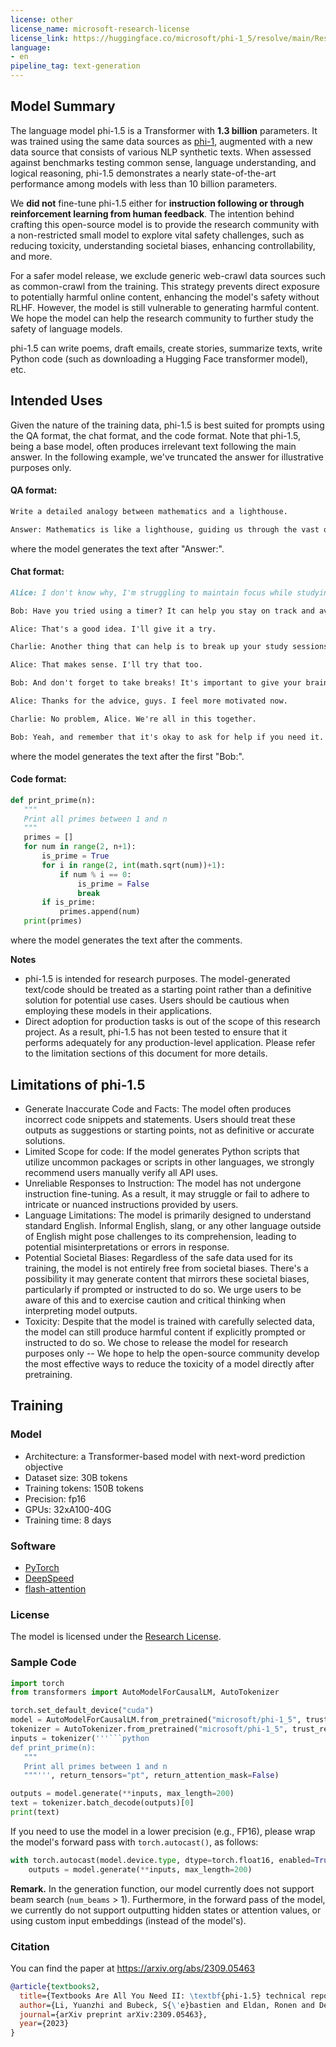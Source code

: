 ```yaml
---
license: other
license_name: microsoft-research-license
license_link: https://huggingface.co/microsoft/phi-1_5/resolve/main/Research%20License.docx
language:
- en
pipeline_tag: text-generation
---
```

## Model Summary

The language model phi-1.5 is a Transformer with **1.3 billion** parameters. It was trained using the same data sources as [phi-1](https://huggingface.co/microsoft/phi-1), augmented with a new data source that consists of various NLP synthetic texts. When assessed against benchmarks testing common sense, language understanding, and logical reasoning, phi-1.5 demonstrates a nearly state-of-the-art performance among models with less than 10 billion parameters.

We **did not** fine-tune phi-1.5 either for **instruction following or through reinforcement learning from human feedback**. The intention behind crafting this open-source model is to provide the research community with a non-restricted small model to explore vital safety challenges, such as reducing toxicity, understanding societal biases, enhancing controllability, and more.

For a safer model release, we exclude generic web-crawl data sources such as common-crawl from the training. This strategy prevents direct exposure to potentially harmful online content, enhancing the model's safety without RLHF. However, the model is still vulnerable to generating harmful content. We hope the model can help the research community to further study the safety of language models.

phi-1.5 can write poems, draft emails, create stories, summarize texts, write Python code (such as downloading a Hugging Face transformer model), etc.

## Intended Uses
Given the nature of the training data, phi-1.5 is best suited for prompts using the QA format, the chat format, and the code format. Note that phi-1.5, being a base model, often produces irrelevant text following the main answer. In the following example, we've truncated the answer for illustrative purposes only.

#### QA format:

```markdown
Write a detailed analogy between mathematics and a lighthouse.

Answer: Mathematics is like a lighthouse, guiding us through the vast ocean of numbers and calculations. Just as a lighthouse illuminates the darkness, mathematics provides us with a clear path to navigate through complex problems. It helps us make sense of the world around us, just like a lighthouse helps ships find their way home.
```
where the model generates the text after "Answer:".

#### Chat format:

```markdown
Alice: I don't know why, I'm struggling to maintain focus while studying. Any suggestions?

Bob: Have you tried using a timer? It can help you stay on track and avoid distractions.

Alice: That's a good idea. I'll give it a try.

Charlie: Another thing that can help is to break up your study sessions into smaller chunks. It's easier to concentrate on one thing at a time.

Alice: That makes sense. I'll try that too.

Bob: And don't forget to take breaks! It's important to give your brain a rest so you can come back to your studies with a fresh perspective.

Alice: Thanks for the advice, guys. I feel more motivated now.

Charlie: No problem, Alice. We're all in this together.

Bob: Yeah, and remember that it's okay to ask for help if you need it. We're here to support each other.
```
where the model generates the text after the first "Bob:".

#### Code format:
```python
def print_prime(n):
   """
   Print all primes between 1 and n
   """
   primes = []
   for num in range(2, n+1):
       is_prime = True
       for i in range(2, int(math.sqrt(num))+1):
           if num % i == 0:
               is_prime = False
               break
       if is_prime:
           primes.append(num)
   print(primes)
```
where the model generates the text after the comments.

**Notes**
* phi-1.5 is intended for research purposes. The model-generated text/code should be treated as a starting point rather than a definitive solution for potential use cases. Users should be cautious when employing these models in their applications.
* Direct adoption for production tasks is out of the scope of this research project. As a result, phi-1.5 has not been tested to ensure that it performs adequately for any production-level application. Please refer to the limitation sections of this document for more details. 

## Limitations of phi-1.5

* Generate Inaccurate Code and Facts: The model often produces incorrect code snippets and statements. Users should treat these outputs as suggestions or starting points, not as definitive or accurate solutions.
* Limited Scope for code: If the model generates Python scripts that utilize uncommon packages or scripts in other languages, we strongly recommend users manually verify all API uses.
* Unreliable Responses to Instruction: The model has not undergone instruction fine-tuning. As a result, it may struggle or fail to adhere to intricate or nuanced instructions provided by users.
* Language Limitations: The model is primarily designed to understand standard English.  Informal English, slang, or any other language outside of English might pose challenges to its comprehension, leading to potential misinterpretations or errors in response.
* Potential Societal Biases: Regardless of the safe data used for its training, the model is not entirely free from societal biases. There's a possibility it may generate content that mirrors these societal biases, particularly if prompted or instructed to do so. We urge users to be aware of this and to exercise caution and critical thinking when interpreting model outputs.
* Toxicity: Despite that the model is trained with carefully selected data, the model can still produce harmful content if explicitly prompted or instructed to do so. We chose to release the model for research purposes only -- We hope to help the open-source community develop the most effective ways to reduce the toxicity of a model directly after pretraining.

## Training

### Model
* Architecture: a Transformer-based model with next-word prediction objective
* Dataset size: 30B tokens
* Training tokens: 150B tokens
* Precision: fp16
* GPUs: 32xA100-40G
* Training time: 8 days

### Software
* [PyTorch](https://github.com/pytorch/pytorch)
* [DeepSpeed](https://github.com/microsoft/DeepSpeed)
* [flash-attention](https://github.com/HazyResearch/flash-attention)

### License
The model is licensed under the [Research License](https://huggingface.co/microsoft/phi-1_5/resolve/main/Research%20License.docx).

### Sample Code
```python
import torch
from transformers import AutoModelForCausalLM, AutoTokenizer

torch.set_default_device("cuda")
model = AutoModelForCausalLM.from_pretrained("microsoft/phi-1_5", trust_remote_code=True)
tokenizer = AutoTokenizer.from_pretrained("microsoft/phi-1_5", trust_remote_code=True)
inputs = tokenizer('''```python
def print_prime(n):
   """
   Print all primes between 1 and n
   """''', return_tensors="pt", return_attention_mask=False)

outputs = model.generate(**inputs, max_length=200)
text = tokenizer.batch_decode(outputs)[0]
print(text)
```

If you need to use the model in a lower precision (e.g., FP16), please wrap the model's forward pass with `torch.autocast()`, as follows:
```python
with torch.autocast(model.device.type, dtype=torch.float16, enabled=True):
    outputs = model.generate(**inputs, max_length=200)
```

**Remark.** In the generation function, our model currently does not support beam search (`num_beams` > 1). 
Furthermore, in the forward pass of the model, we currently do not support outputting hidden states or attention values, or using custom input embeddings (instead of the model's).

### Citation

You can find the paper at https://arxiv.org/abs/2309.05463

```bib
@article{textbooks2,
  title={Textbooks Are All You Need II: \textbf{phi-1.5} technical report},
  author={Li, Yuanzhi and Bubeck, S{\'e}bastien and Eldan, Ronen and Del Giorno, Allie and Gunasekar, Suriya and Lee, Yin Tat},
  journal={arXiv preprint arXiv:2309.05463},
  year={2023}
}
```